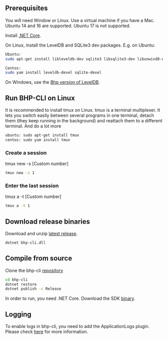 ## Prerequisites

You will need Window or Linux. Use a virtual machine if you have a Mac. Ubuntu 14 and 16 are supported. Ubuntu 17 is not supported.

Install [.NET Core](https://www.microsoft.com/net/download/core).

On Linux, install the LevelDB and SQLite3 dev packages. E.g. on Ubuntu:

```sh
Ubuntu:
sudo apt-get install libleveldb-dev sqlite3 libsqlite3-dev libunwind8-dev

Centos:
sudo yum install leveldb-devel sqlite-devel
```

On Windows, use the [Bhp version of LevelDB](https://github.com/BhpAlpha/bhp-leveldb).

## Run BHP-CLI on Linux
It is recommended to install tmux on Linux.
tmux is a terminal multiplexer. It lets you switch easily between several programs in one terminal, 
detach them (they keep running in the background) and reattach them to a different terminal. And do a lot more 

```sh
ubuntu: sudo apt-get install tmux
centos: sudo yum install tmux
```

### Create a session

tmux new -s [Custom number]
```sh
tmux new -s 1
```

### Enter the last session

tmux a -t [Custom number]
```sh
tmux a -t 1
``` 


## Download release binaries

Download and unzip [latest release](https://github.com/BhpAlpha/bhp-cli/releases).

```sh
dotnet bhp-cli.dll
```

## Compile from source

Clone the bhp-cli [repository](https://github.com/BhpAlpha/bhp-cli.git)

```sh
cd bhp-cli
dotnet restore
dotnet publish -c Release
```
In order to run, you need .NET Core. Download the SDK [binary](https://www.microsoft.com/net/download/linux).

## Logging

To enable logs in bhp-cli, you need to add the ApplicationLogs plugin. Please check [here](https://github.com/BhpAlpha/bhp-plugins) for more information.
